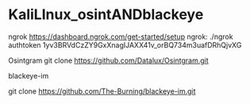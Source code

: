 # KaliLInux_osintANDblackeye
ngrok
https://dashboard.ngrok.com/get-started/setup
ngrok:
./ngrok authtoken 1yv3BRVdCzZY9GxXnagIJAXX41v_orBQ734m3uafDRhQjvXG

Osintgram
git clone https://github.com/Datalux/Osintgram.git

blackeye-im

git clone https://github.com/The-Burning/blackeye-im.git
